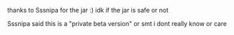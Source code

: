 thanks to Sssnipa for the jar :) idk if the jar is safe or not

Sssnipa said this is a "private beta version" or smt i dont really know or care
